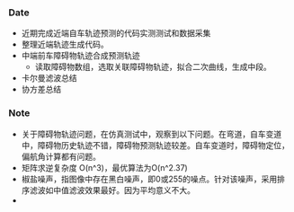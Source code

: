 ### Date
- 近期完成近端自车轨迹预测的代码实测测试和数据采集
- 整理近端轨迹生成代码。
- 中端前车障碍物轨迹合成预测轨迹
	- 读取障碍物数组，选取关联障碍物轨迹，拟合二次曲线，生成中段。
- 卡尔曼滤波总结
- 协方差总结

### Note
- 关于障碍物轨迹问题，在仿真测试中，观察到以下问题。在弯道，自车变道中，障碍物历史轨迹不错，障碍物预测轨迹较差。自车变道时，障碍物定位，偏航角计算都有问题。
- 矩阵求逆复杂度 O(n^3)，最优算法为O(n^2.37)
- 椒盐噪声，指图像中存在黑白噪声，即0或255的噪点。针对该噪声，采用排序滤波如中值滤波效果最好。因为平均意义不大。
- 
